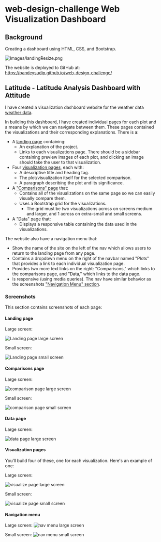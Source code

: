 # web-design-challenge Web Visualization Dashboard 

## Background

Creating a dashboard using HTML, CSS, and Bootstrap.

![Images/landingResize.png](images/landingResize.png)

The website is deployed to GitHub at:  
https://pandeysudip.github.io/web-design-challenge/ 

## Latitude - Latitude Analysis Dashboard with Attitude

I have created a visualization dashboard website for the weather data [weather data](Resources/cities.csv).

In building this dashboard, I have created individual pages for each plot and a means by which we can navigate between them. These pages contained the visualizations and their corresponding explanations. There is a:


* A [landing page](#landing-page) containing:
  * An explanation of the project.
  * Links to each visualizations page. There should be a sidebar containing preview images of each plot, and clicking an image should take the user to that visualization.
* Four [visualization pages](#visualization-pages), each with:
  * A descriptive title and heading tag.
  * The plot/visualization itself for the selected comparison.
  * A paragraph describing the plot and its significance.
* A ["Comparisons" page](#comparisons-page) that:
  * Contains all of the visualizations on the same page so we can easily visually compare them.
  * Uses a Bootstrap grid for the visualizations.
    * The grid must be two visualizations across on screens medium and larger, and 1 across on extra-small and small screens.
* A ["Data" page](#data-page) that:
  * Displays a responsive table containing the data used in the visualizations.
    

The website also have a navigation menu that:

* Show the name of the site on the left of the nav which allows users to return to the landing page from any page.
* Contains a dropdown menu on the right of the navbar named "Plots" that provides a link to each individual visualization page.
* Provides two more text links on the right: "Comparisons," which links to the comparisons page, and "Data," which links to the data page.
* Is responsive (using media queries). The nav  have similar behavior as the screenshots ["Navigation Menu" section](#navigation-menu).


### Screenshots

This section contains screenshots of each page:

#### <a id="landing-page"></a>Landing page

Large screen:

![Landing page large screen](images/landingResize.png)

Small screen:

![Landing page small screen](images/landing-sm.png)

#### <a id="comparisons-page"></a>Comparisons page

Large screen:

![comparison page large screen](images/comparison-lg.png)

Small screen:

![comparison page small screen](images/comparison-sm.png)

#### <a id="data-page"></a>Data page

Large screen:

![data page large screen](images/data-lg.png)


#### <a id="visualization-pages"></a>Visualization pages

You'll build four of these, one for each visualization. Here's an example of one:

Large screen:

![visualize page large screen](images/visualize-lg.png)

Small screen:

![visualize page small screen](images/visualize-sm.png)

#### <a id="navigation-menu"></a>Navigation menu

Large screen:
![nav menu large screen](images/nav-lg.png)

Small screen:
![nav menu small screen](images/nav-sm.png)


